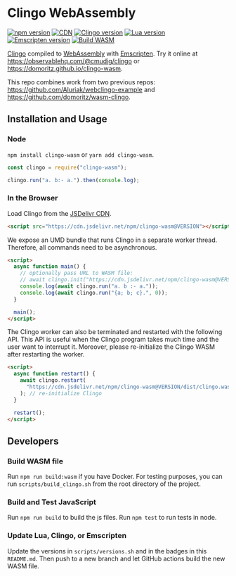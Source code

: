 # Clingo WebAssembly

[![npm version](https://img.shields.io/npm/v/clingo-wasm.svg)](https://www.npmjs.com/package/clingo-wasm)
[![CDN](https://data.jsdelivr.com/v1/package/npm/clingo-wasm/badge?style=rounded)](https://www.jsdelivr.com/package/npm/clingo-wasm)
[![Clingo version](https://img.shields.io/badge/Clingo-5.8.0-blue)](https://github.com/potassco/clingo)
[![Lua version](https://img.shields.io/badge/Lua-5.4.6-blue)](https://github.com/lua/lua)
[![Emscripten version](https://img.shields.io/badge/Emscripten-3.1.64-blue)](https://emscripten.org)
[![Build WASM](https://github.com/domoritz/clingo-wasm/actions/workflows/release.yml/badge.svg)](https://github.com/domoritz/clingo-wasm/actions/workflows/release.yml)

[Clingo](https://github.com/potassco/clingo) compiled to [WebAssembly](https://webassembly.org/) with [Emscripten](https://kripken.github.io/emscripten-site/).
Try it online at <https://observablehq.com/@cmudig/clingo> or <https://domoritz.github.io/clingo-wasm>.

This repo combines work from two previous repos: <https://github.com/Aluriak/webclingo-example> and <https://github.com/domoritz/wasm-clingo>.

## Installation and Usage

### Node

`npm install clingo-wasm` or `yarn add clingo-wasm`.

```js
const clingo = require("clingo-wasm");

clingo.run("a. b:- a.").then(console.log);
```

### In the Browser

Load Clingo from the [JSDelivr CDN](https://www.jsdelivr.com/package/npm/clingo-wasm).

```html
<script src="https://cdn.jsdelivr.net/npm/clingo-wasm@VERSION"></script>
```

We expose an UMD bundle that runs Clingo in a separate worker thread. Therefore, all commands need to be asynchronous.

```html
<script>
  async function main() {
    // optionally pass URL to WASM file:
    // await clingo.init("https://cdn.jsdelivr.net/npm/clingo-wasm@VERSION/dist/clingo.wasm")
    console.log(await clingo.run("a. b :- a."));
    console.log(await clingo.run("{a; b; c}.", 0));
  }

  main();
</script>
```

The Clingo worker can also be terminated and restarted with the following API. This API is useful when the Clingo program takes much time and the user want to interrupt it. Moreover, please re-initialize the Clingo WASM after restarting the worker.

```html
<script>
  async function restart() {
    await clingo.restart(
      "https://cdn.jsdelivr.net/npm/clingo-wasm@VERSION/dist/clingo.wasm"
    ); // re-initialize Clingo
  }

  restart();
</script>
```

## Developers

### Build WASM file

Run `npm run build:wasm` if you have Docker. For testing purposes, you can run `scripts/build_clingo.sh` from the root directory of the project.

### Build and Test JavaScript

Run `npm run build` to build the js files. Run `npm test` to run tests in node.

### Update Lua, Clingo, or Emscripten

Update the versions in `scripts/versions.sh` and in the badges in this `README.md`. Then push to a new branch and let GitHub actions build the new WASM file.
